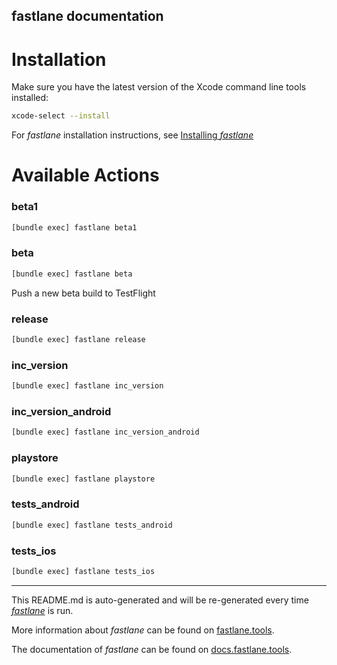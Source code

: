fastlane documentation
----

# Installation

Make sure you have the latest version of the Xcode command line tools installed:

```sh
xcode-select --install
```

For _fastlane_ installation instructions, see [Installing _fastlane_](https://docs.fastlane.tools/#installing-fastlane)

# Available Actions

### beta1

```sh
[bundle exec] fastlane beta1
```



### beta

```sh
[bundle exec] fastlane beta
```

Push a new beta build to TestFlight

### release

```sh
[bundle exec] fastlane release
```



### inc_version

```sh
[bundle exec] fastlane inc_version
```



### inc_version_android

```sh
[bundle exec] fastlane inc_version_android
```



### playstore

```sh
[bundle exec] fastlane playstore
```



### tests_android

```sh
[bundle exec] fastlane tests_android
```



### tests_ios

```sh
[bundle exec] fastlane tests_ios
```



----

This README.md is auto-generated and will be re-generated every time [_fastlane_](https://fastlane.tools) is run.

More information about _fastlane_ can be found on [fastlane.tools](https://fastlane.tools).

The documentation of _fastlane_ can be found on [docs.fastlane.tools](https://docs.fastlane.tools).
